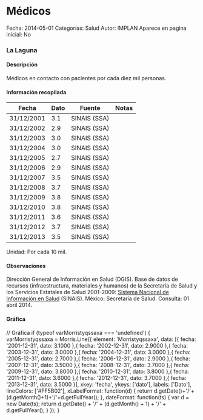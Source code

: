 Médicos
=====

Fecha: 2014-05-01
Categorías: Salud
Autor: IMPLAN
Aparece en pagina inicial: No

### La Laguna

#### Descripción

Médicos en contacto con pacientes por cada diez mil personas.

<!-- break -->

#### Información recopilada

<table class="table table-hover table-bordered matriz">
  <thead>
    <tr><th>Fecha</th><th>Dato</th><th>Fuente</th><th>Notas</th></tr>
  </thead>
  <tbody>
    <tr><td class="centrado">31/12/2001</td><td class="derecha">3.1</td><td>SINAIS (SSA)</td><td></td></tr>
    <tr><td class="centrado">31/12/2002</td><td class="derecha">2.9</td><td>SINAIS (SSA)</td><td></td></tr>
    <tr><td class="centrado">31/12/2003</td><td class="derecha">3.0</td><td>SINAIS (SSA)</td><td></td></tr>
    <tr><td class="centrado">31/12/2004</td><td class="derecha">3.0</td><td>SINAIS (SSA)</td><td></td></tr>
    <tr><td class="centrado">31/12/2005</td><td class="derecha">2.7</td><td>SINAIS (SSA)</td><td></td></tr>
    <tr><td class="centrado">31/12/2006</td><td class="derecha">2.9</td><td>SINAIS (SSA)</td><td></td></tr>
    <tr><td class="centrado">31/12/2007</td><td class="derecha">3.5</td><td>SINAIS (SSA)</td><td></td></tr>
    <tr><td class="centrado">31/12/2008</td><td class="derecha">3.7</td><td>SINAIS (SSA)</td><td></td></tr>
    <tr><td class="centrado">31/12/2009</td><td class="derecha">3.8</td><td>SINAIS (SSA)</td><td></td></tr>
    <tr><td class="centrado">31/12/2010</td><td class="derecha">3.8</td><td>SINAIS (SSA)</td><td></td></tr>
    <tr><td class="centrado">31/12/2011</td><td class="derecha">3.6</td><td>SINAIS (SSA)</td><td></td></tr>
    <tr><td class="centrado">31/12/2012</td><td class="derecha">3.7</td><td>SINAIS (SSA)</td><td></td></tr>
    <tr><td class="centrado">31/12/2013</td><td class="derecha">3.5</td><td>SINAIS (SSA)</td><td></td></tr>
  </tbody>
</table>

Unidad: Por cada 10 mil.

#### Observaciones

Dirección General de Información en Salud (DGIS). Base de datos de recursos (infraestructura, materiales y humanos) de la Secretaría de Salud y los Servicios Estatales de Salud 2001-2009: [Sistema Nacional de Información en Salud](http://www.sinais.salud.gob.mx) (SINAIS). México: Secretaría de Salud. Consulta: 01 abril 2014.

#### Gráfica

<div id="Morristyqssaxa" class="grafica"></div>
  // Gráfica
  if (typeof varMorristyqssaxa === 'undefined') {
    varMorristyqssaxa = Morris.Line({
      element: 'Morristyqssaxa',
      data: [{ fecha: '2001-12-31', dato: 3.1000 },{ fecha: '2002-12-31', dato: 2.9000 },{ fecha: '2003-12-31', dato: 3.0000 },{ fecha: '2004-12-31', dato: 3.0000 },{ fecha: '2005-12-31', dato: 2.7000 },{ fecha: '2006-12-31', dato: 2.9000 },{ fecha: '2007-12-31', dato: 3.5000 },{ fecha: '2008-12-31', dato: 3.7000 },{ fecha: '2009-12-31', dato: 3.8000 },{ fecha: '2010-12-31', dato: 3.8000 },{ fecha: '2011-12-31', dato: 3.6000 },{ fecha: '2012-12-31', dato: 3.7000 },{ fecha: '2013-12-31', dato: 3.5000 }],
      xkey: 'fecha',
      ykeys: ['dato'],
      labels: ['Dato'],
      lineColors: ['#FF5B02'],
      xLabelFormat: function(d) { return d.getDate()+'/'+(d.getMonth()+1)+'/'+d.getFullYear(); },
      dateFormat: function(ts) { var d = new Date(ts); return d.getDate() + '/' + (d.getMonth() + 1) + '/' + d.getFullYear(); }
    });
  }
